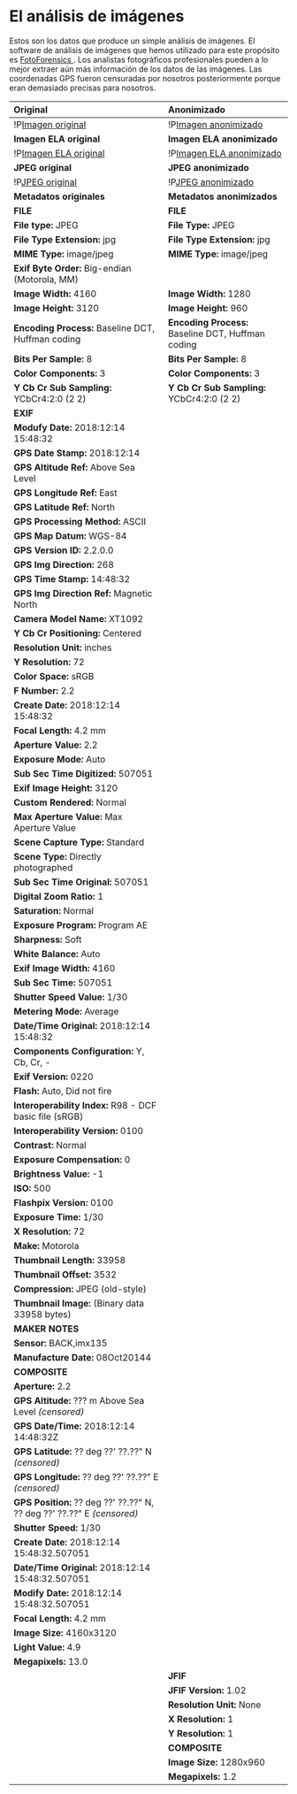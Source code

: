 # El análisis de imágenes
Estos son los datos que produce un simple análisis de imágenes. El software de análisis de imágenes que hemos utilizado para este propósito es [FotoForensics <i class="fas fa-external-link-alt"></i>](http://fotoforensics.com). Los analistas fotográficos profesionales pueden a lo mejor extraer aún más información de los datos de las imágenes.
Las coordenadas GPS fueron censuradas por nosotros posteriormente porque eran demasiado precisas para nosotros.

| Original | Anonimizado |
|:----------|:--------------|
| !P[Imagen original](../assets/img/analysis/o-image.jpg) | !P[Imagen anonimizado](../assets/img/analysis/a-image.jpg) |
| **Imagen ELA original** | **Imagen ELA anonimizado** |
| !P[Imagen ELA original](../assets/img/analysis/o-ela.png) | !P[Imagen ELA anonimizado](../assets/img/analysis/a-ela.png) |
| **JPEG original** | **JPEG anonimizado** |
| !P[JPEG original](../assets/img/analysis/o-jpeg.png) | !P[JPEG anonimizado](../assets/img/analysis/a-jpeg.png) |
| **Metadatos originales** | **Metadatos anonimizados** |
| **FILE** | **FILE** |
| **File type:** JPEG | **File Type:** JPEG |
| **File Type Extension:** jpg | **File Type Extension:** jpg |
| **MIME Type:** image/jpeg | **MIME Type:** image/jpeg |
| **Exif Byte Order:** Big-endian (Motorola, MM) |  |
| **Image Width:** 4160 | **Image Width:** 1280 |
| **Image Height:** 3120 | **Image Height:** 960 |
| **Encoding Process:** Baseline DCT, Huffman coding | **Encoding Process:** Baseline DCT, Huffman coding |
| **Bits Per Sample:** 8 | **Bits Per Sample:** 8 |
| **Color Components:** 3 | **Color Components:** 3 |
| **Y Cb Cr Sub Sampling:** YCbCr4:2:0 (2 2) | **Y Cb Cr Sub Sampling:** YCbCr4:2:0 (2 2) |
| **EXIF** |  |
| **Modufy Date:** 2018:12:14 15:48:32 |  |
| **GPS Date Stamp:** 2018:12:14 |  |
| **GPS Altitude Ref:** Above Sea Level |  |
| **GPS Longitude Ref:** East |  |
| **GPS Latitude Ref:** North |  |
| **GPS Processing Method:** ASCII |  |
| **GPS Map Datum:** WGS-84 |  |
| **GPS Version ID:** 2.2.0.0 |  |
| **GPS Img Direction:** 268 |  |
| **GPS Time Stamp:** 14:48:32 |  |
| **GPS Img Direction Ref:** Magnetic North |  |
| **Camera Model Name:** XT1092 |  |
| **Y Cb Cr Positioning:** Centered |  |
| **Resolution Unit:** inches |  |
| **Y Resolution:** 72  |  |
| **Color Space:** sRGB  |  |
| **F Number:** 2.2 |  |
| **Create Date:** 2018:12:14 15:48:32 |  |
| **Focal Length:** 4.2 mm |  |
| **Aperture Value:** 2.2 |  |
| **Exposure Mode:** Auto |  |
| **Sub Sec Time Digitized:** 507051 |  |
| **Exif Image Height:** 3120 |  |
| **Custom Rendered:** Normal |  |
| **Max Aperture Value:** Max Aperture Value |  |
| **Scene Capture Type:** Standard |  |
| **Scene Type:** Directly photographed |  |
| **Sub Sec Time Original:** 507051 |  |
| **Digital Zoom Ratio:** 1 |  |
| **Saturation:** Normal |  |
| **Exposure Program:** Program AE |  |
| **Sharpness:** Soft |  |
| **White Balance:** Auto |  |
| **Exif Image Width:** 4160 |  |
| **Sub Sec Time:** 507051 |  |
| **Shutter Speed Value:** 1/30 |  |
| **Metering Mode:** Average |  |
| **Date/Time Original:** 2018:12:14 15:48:32 |  |
| **Components Configuration:** Y, Cb, Cr, - |  |
| **Exif Version:** 0220 |  |
| **Flash:** Auto, Did not fire |  |
| **Interoperability Index:** R98 - DCF basic file (sRGB) |  |
| **Interoperability Version:** 0100 |  |
| **Contrast:** Normal |  |
| **Exposure Compensation:** 0 |  |
| **Brightness Value:** -1 |  |
| **ISO:** 500  |  |
| **Flashpix Version:** 0100 |  |
| **Exposure Time:** 1/30 |  |
| **X Resolution:** 72 |  |
| **Make:** Motorola |  |
| **Thumbnail Length:** 33958 |  |
| **Thumbnail Offset:** 3532 |  |
| **Compression:** JPEG (old-style) |  |
| **Thumbnail Image:** (Binary data 33958 bytes) |  |
| **MAKER NOTES** |  |
| **Sensor:** BACK,imx135 |  |
| **Manufacture Date:** 08Oct20144 |  |
| **COMPOSITE** |  |
| **Aperture:** 2.2 |  |
| **GPS Altitude:** ??? m Above Sea Level *(censored)* |  |
| **GPS Date/Time:** 2018:12:14 14:48:32Z |  |
| **GPS Latitude:** ?? deg ??\' ??.??\" N *(censored)* |  |
| **GPS Longitude:** ?? deg ??\' ??.??\" E *(censored)* |  |
| **GPS Position:** ?? deg ??\' ??.??\" N, ?? deg ??\' ??.??\" E *(censored)* |  |
| **Shutter Speed:** 1/30 |  |
| **Create Date:** 2018:12:14 15:48:32.507051 |  |
| **Date/Time Original:** 2018:12:14 15:48:32.507051 |  |
| **Modify Date:** 2018:12:14 15:48:32.507051 |  |
| **Focal Length:** 4.2 mm |  |
| **Image Size:** 4160x3120 |  |
| **Light Value:** 4.9 |  |
| **Megapixels:** 13.0 |  |
|  | **JFIF** |
|  | **JFIF Version:** 1.02 |
|  | **Resolution Unit:** None |
|  | **X Resolution:** 1 |
|  | **Y Resolution:** 1 |
|  | **COMPOSITE** |
|  | **Image Size:** 1280x960 |
|  | **Megapixels:** 1.2 |